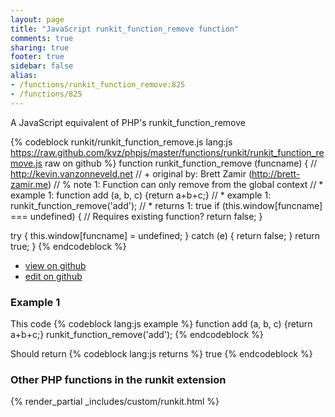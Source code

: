 ```yaml
---
layout: page
title: "JavaScript runkit_function_remove function"
comments: true
sharing: true
footer: true
sidebar: false
alias:
- /functions/runkit_function_remove:825
- /functions/825
---
```

<!-- Generated by Rakefile:build -->
A JavaScript equivalent of PHP's runkit_function_remove

{% codeblock runkit/runkit_function_remove.js lang:js https://raw.github.com/kvz/phpjs/master/functions/runkit/runkit_function_remove.js raw on github %}
function runkit_function_remove (funcname) {
  // http://kevin.vanzonneveld.net
  // +   original by: Brett Zamir (http://brett-zamir.me)
  // %          note 1: Function can only remove from the global context
  // *     example 1: function add (a, b, c) {return a+b+c;}
  // *     example 1: runkit_function_remove('add');
  // *     returns 1: true
  if (this.window[funcname] === undefined) { // Requires existing function?
    return false;
  }

  try {
    this.window[funcname] = undefined;
  } catch (e) {
    return false;
  }
  return true;
}
{% endcodeblock %}

 - [view on github](https://github.com/kvz/phpjs/blob/master/functions/runkit/runkit_function_remove.js)
 - [edit on github](https://github.com/kvz/phpjs/edit/master/functions/runkit/runkit_function_remove.js)

### Example 1
This code
{% codeblock lang:js example %}
function add (a, b, c) {return a+b+c;}
runkit_function_remove('add');
{% endcodeblock %}

Should return
{% codeblock lang:js returns %}
true
{% endcodeblock %}


### Other PHP functions in the runkit extension
{% render_partial _includes/custom/runkit.html %}
